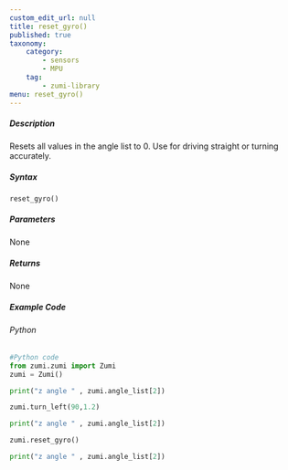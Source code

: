 ```yaml
---
custom_edit_url: null
title: reset_gyro()
published: true
taxonomy:
    category:
        - sensors
        - MPU
    tag:
        - zumi-library
menu: reset_gyro()
---
```


##### Description
Resets all values in the angle list to 0.
Use for driving straight or turning accurately.

##### Syntax
```reset_gyro()```<br />

##### Parameters
None

##### Returns
None

##### Example Code
###### Python
```python
#Python code
from zumi.zumi import Zumi
zumi = Zumi()

print("z angle " , zumi.angle_list[2])

zumi.turn_left(90,1.2)

print("z angle " , zumi.angle_list[2])

zumi.reset_gyro()

print("z angle " , zumi.angle_list[2])
```
